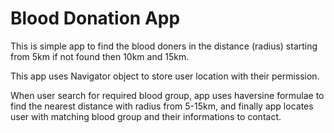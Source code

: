 <h1>Blood Donation App</h2>

This is simple app to find the blood doners in the distance (radius) starting from 5km if not found then 10km and 15km.

This app uses Navigator object to store user location with their permission.

When user search for required blood group, app uses haversine formulae to find the nearest distance with radius from 5-15km, and finally app locates user with matching blood group and their informations to contact.

